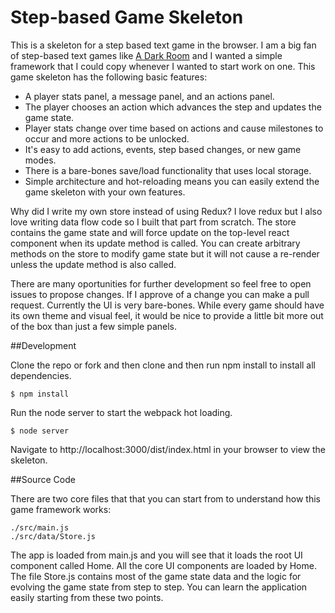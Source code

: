 # Step-based Game Skeleton
This is a skeleton for a step based text game in the browser. I am a big fan of step-based text games like [A Dark Room](http://adarkroom.doublespeakgames.com/) and I wanted a simple framework that I could copy whenever I wanted to start work on one. This game skeleton has the following basic features: 
- A player stats panel, a message panel, and an actions panel. 
- The player chooses an action which advances the step and updates the game state. 
- Player stats change over time based on actions and cause milestones to occur and more actions to be unlocked.
- It's easy to add actions, events, step based changes, or new game modes.
- There is a bare-bones save/load functionality that uses local storage.
- Simple architecture and hot-reloading means you can easily extend the game skeleton with your own features.

Why did I write my own store instead of using Redux? I love redux but I also love writing data flow code so I built that part from scratch. The store contains the game state and will force update on the top-level react component when its update method is called. You can create arbitrary methods on the store to modify game state but it will not cause a re-render unless the update method is also called.

There are many oportunities for further development so feel free to open issues to propose changes. If I approve of a change you can make a pull request. Currently the UI is very bare-bones. While every game should have its own theme and visual feel, it would be nice to provide a little bit more out of the box than just a few simple panels.

##Development

Clone the repo or fork and then clone and then run npm install to install all dependencies.
```shell
$ npm install
```
Run the node server to start the webpack hot loading.
```shell
$ node server
```
Navigate to http://localhost:3000/dist/index.html in your browser to view the skeleton.

##Source Code

There are two core files that that you can start from to understand how this game framework works: 
```shell
./src/main.js
./src/data/Store.js
```
The app is loaded from main.js and you will see that it loads the root UI component called Home. All the core UI components are loaded by Home. The file Store.js contains most of the game state data and the logic for evolving the game state from step to step. You can learn the application easily starting from these two points.

